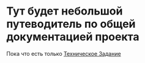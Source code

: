 # Тут будет небольшой путеводитель по общей документацией проекта

Пока что есть только [Техническое Задание](/docs/technical_specification.md)
